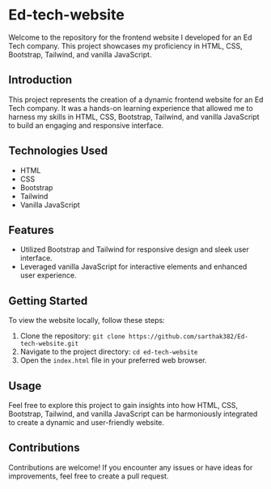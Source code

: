 # Ed-tech-website

Welcome to the repository for the frontend website I developed for an Ed Tech company. This project showcases my proficiency in HTML, CSS, Bootstrap, Tailwind, and vanilla JavaScript.

## Introduction

This project represents the creation of a dynamic frontend website for an Ed Tech company. It was a hands-on learning experience that allowed me to harness my skills in HTML, CSS, Bootstrap, Tailwind, and vanilla JavaScript to build an engaging and responsive interface.

## Technologies Used

- HTML
- CSS
- Bootstrap
- Tailwind
- Vanilla JavaScript

## Features

- Utilized Bootstrap and Tailwind for responsive design and sleek user interface.
- Leveraged vanilla JavaScript for interactive elements and enhanced user experience.

## Getting Started

To view the website locally, follow these steps:

1. Clone the repository: `git clone https://github.com/sarthak382/Ed-tech-website.git`
2. Navigate to the project directory: `cd ed-tech-website`
3. Open the `index.html` file in your preferred web browser.

## Usage

Feel free to explore this project to gain insights into how HTML, CSS, Bootstrap, Tailwind, and vanilla JavaScript can be harmoniously integrated to create a dynamic and user-friendly website.

## Contributions

Contributions are welcome! If you encounter any issues or have ideas for improvements, feel free to create a pull request.
